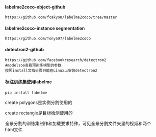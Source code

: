 #### labelme2coco-object-github

```
https://github.com/fcakyon/labelme2coco/tree/master
```

#### labelme2coco-instance segmentation

```
https://github.com/Tony607/labelme2coco
```

#### detectron2-github

```
https://github.com/facebookresearch/detectron2
#modelzoo查看预训练模型的参数
按照install文档步骤只能在Linux上安装detectron2
```

#### 标注训练集使用labelme

```
pip install labelme
```

create polygons是实例分割使用的

create rectangle是目标检测使用的



全景分割的训练集制作和加载要求特殊，可见全景分割文件夹里的视频和两个html文件
